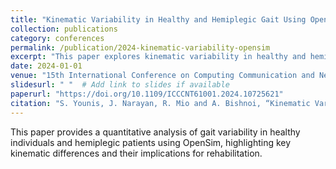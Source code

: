 ```yaml
---
title: "Kinematic Variability in Healthy and Hemiplegic Gait Using OpenSim: A Quantitative Study"
collection: publications
category: conferences
permalink: /publication/2024-kinematic-variability-opensim
excerpt: "This paper explores kinematic variability in healthy and hemiplegic gait using OpenSim, presenting quantitative insights."
date: 2024-01-01
venue: "15th International Conference on Computing Communication and Networking Technologies (ICCCNT), Kamand, India"
slidesurl: " "  # Add link to slides if available
paperurl: "https://doi.org/10.1109/ICCCNT61001.2024.10725621"
citation: "S. Younis, J. Narayan, R. Mio and A. Bishnoi, “Kinematic Variability in Healthy and Hemiplegic Gait Using OpenSim: A Quantitative Study,” 2024 15th International Conference on Computing Communication and Networking Technologies (ICCCNT), Kamand, India, 2024, pp. 1-6, doi: 10.1109/ICCCNT61001.2024.10725621."
---
```

This paper provides a quantitative analysis of gait variability in healthy individuals and hemiplegic patients using OpenSim, highlighting key kinematic differences and their implications for rehabilitation.